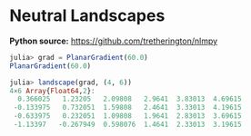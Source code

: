 # Neutral Landscapes

**Python source:** https://github.com/tretherington/nlmpy

~~~julia
julia> grad = PlanarGradient(60.0)
PlanarGradient(60.0)

julia> landscape(grad, (4, 6))
4×6 Array{Float64,2}:
  0.366025   1.23205   2.09808   2.9641  3.83013  4.69615
 -0.133975   0.732051  1.59808   2.4641  3.33013  4.19615
 -0.633975   0.232051  1.09808   1.9641  2.83013  3.69615
 -1.13397   -0.267949  0.598076  1.4641  2.33013  3.19615
~~~